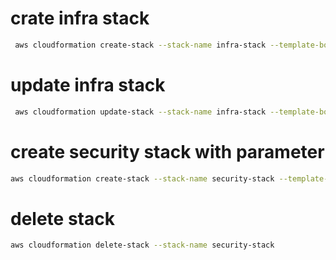 # crate infra stack
```bash
 aws cloudformation create-stack --stack-name infra-stack --template-body file://infra-stack.yaml
```

# update infra stack
 ```bash
  aws cloudformation update-stack --stack-name infra-stack --template-body file://infra-stack.yaml
 ```

# create security stack with parameter
```bash
aws cloudformation create-stack --stack-name security-stack --template-body file://security-stack.yaml --parameter ParameterKey=infraStackName,ParameterValue=infra-stack

```

# delete stack 
```bash
aws cloudformation delete-stack --stack-name security-stack
```
